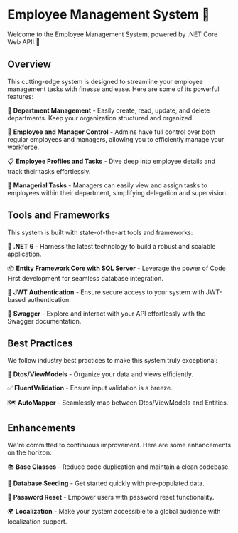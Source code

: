 # Employee Management System 🚀

Welcome to the Employee Management System, powered by .NET Core Web API! 🌟

## Overview

This cutting-edge system is designed to streamline your employee management tasks with finesse and ease. Here are some of its powerful features:

🏢 **Department Management** - Easily create, read, update, and delete departments. Keep your organization structured and organized.

👤 **Employee and Manager Control** - Admins have full control over both regular employees and managers, allowing you to efficiently manage your workforce.

📋 **Employee Profiles and Tasks** - Dive deep into employee details and track their tasks effortlessly.

🤝 **Managerial Tasks** - Managers can easily view and assign tasks to employees within their department, simplifying delegation and supervision.

## Tools and Frameworks

This system is built with state-of-the-art tools and frameworks:

🔧 **.NET 6** - Harness the latest technology to build a robust and scalable application.

📦 **Entity Framework Core with SQL Server** - Leverage the power of Code First development for seamless database integration.

🔐 **JWT Authentication** - Ensure secure access to your system with JWT-based authentication.

🚀 **Swagger** - Explore and interact with your API effortlessly with the Swagger documentation.

## Best Practices

We follow industry best practices to make this system truly exceptional:

📝 **Dtos/ViewModels** - Organize your data and views efficiently.

✅ **FluentValidation** - Ensure input validation is a breeze.

🗺️ **AutoMapper** - Seamlessly map between Dtos/ViewModels and Entities.

## Enhancements

We're committed to continuous improvement. Here are some enhancements on the horizon:

📚 **Base Classes** - Reduce code duplication and maintain a clean codebase.

🌱 **Database Seeding** - Get started quickly with pre-populated data.

🔑 **Password Reset** - Empower users with password reset functionality.

🌍 **Localization** - Make your system accessible to a global audience with localization support.
